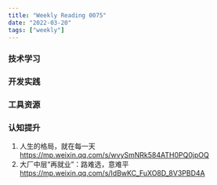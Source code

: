 ```yaml
---
title: "Weekly Reading 0075"
date: "2022-03-20"
tags: ["weekly"]
---
```


### 技术学习

### 开发实践


### 工具资源


### 认知提升
1. 人生的格局，就在每一天 https://mp.weixin.qq.com/s/wvySmNRk584ATH0PQ0jpOQ
2. 大厂中层“再就业”：路难选，意难平 https://mp.weixin.qq.com/s/IdBwKC_FuXO8D_8V3PBD4A